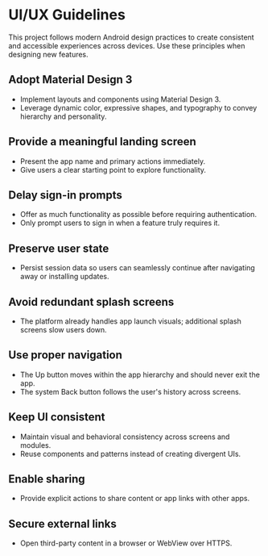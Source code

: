 # UI/UX Guidelines

This project follows modern Android design practices to create consistent and accessible experiences
across devices. Use these principles when designing new features.

## Adopt Material Design 3

- Implement layouts and components using Material Design 3.
- Leverage dynamic color, expressive shapes, and typography to convey hierarchy and personality.

## Provide a meaningful landing screen

- Present the app name and primary actions immediately.
- Give users a clear starting point to explore functionality.

## Delay sign-in prompts

- Offer as much functionality as possible before requiring authentication.
- Only prompt users to sign in when a feature truly requires it.

## Preserve user state

- Persist session data so users can seamlessly continue after navigating away or installing updates.

## Avoid redundant splash screens

- The platform already handles app launch visuals; additional splash screens slow users down.

## Use proper navigation

- The Up button moves within the app hierarchy and should never exit the app.
- The system Back button follows the user's history across screens.

## Keep UI consistent

- Maintain visual and behavioral consistency across screens and modules.
- Reuse components and patterns instead of creating divergent UIs.

## Enable sharing

- Provide explicit actions to share content or app links with other apps.

## Secure external links

- Open third-party content in a browser or WebView over HTTPS.

